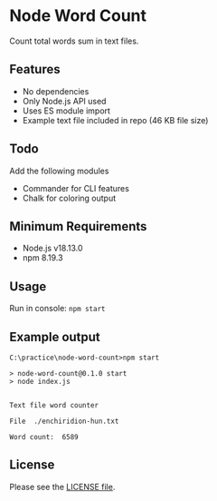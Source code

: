 # Node Word Count

Count total words sum in text files.

## Features

- No dependencies
- Only Node.js API used
- Uses ES module import
- Example text file included in repo (46 KB file size)

## Todo

Add the following modules

- Commander for CLI features
- Chalk for coloring output

## Minimum Requirements

- Node.js v18.13.0
- npm 8.19.3

## Usage

Run in console: `npm start`

## Example output

```
C:\practice\node-word-count>npm start

> node-word-count@0.1.0 start
> node index.js


Text file word counter

File  ./enchiridion-hun.txt

Word count:  6589

```

## License

Please see the [LICENSE file](./LICENSE).
